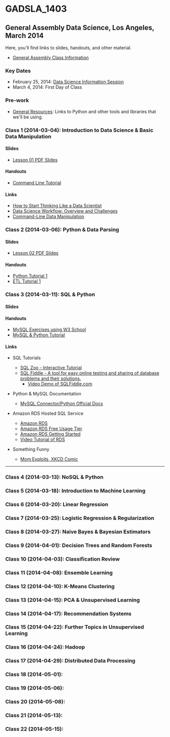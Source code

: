 GADSLA_1403
===========

General Assembly Data Science, Los Angeles, March 2014
------------------------------------------------------

Here, you'll find links to slides, handouts, and other material.
- [General Assembly Class Information](https://generalassemb.ly/education/data-science/los-angeles)

### Key Dates

- February 25, 2014: [Data Science Information Session](https://generalassemb.ly/education/data-science/los-angeles)
- March 4, 2014: First Day of Class

### Pre-work

- [General Resources](https://github.com/adparker/GADSLA_1403/wiki/General-Resources): Links to Python and other tools and libraries that we'll be using.

### Class 1 (2014-03-04): Introduction to Data Science & Basic Data Manipulation
#### Slides

- [Lesson 01 PDF Slides](https://github.com/adparker/GADSLA_1403/blob/master/slides/gadsla_1403_lesson01.pdf?raw=true)

#### Handouts

- [Command Line Tutorial](https://github.com/adparker/GADSLA_1403/wiki/Command-line-tutorial)

#### Links

- [How to Start Thinking Like a Data Scientist](http://blogs.hbr.org/2013/11/how-to-start-thinking-like-a-data-scientist/)
- [Data Science Workflow: Overview and Challenges](http://cacm.acm.org/blogs/blog-cacm/169199-data-science-workflow-overview-and-challenges/fulltext)
- [Command-Line Data Manipulation](http://planspace.org/2013/05/21/command-line-data-manipulation/)

### Class 2 (2014-03-06): Python & Data Parsing

#### Slides
- [Lesson 02 PDF Slides](https://github.com/adparker/GADSLA_1403/blob/master/slides/gadsla_1403_lesson02.pdf?raw=true)

#### Handouts

- [Python Tutorial 1](https://github.com/adparker/GADSLA_1403/wiki/Python-Tutorial-01)
- [ETL Tutorial 1](https://github.com/adparker/GADSLA_1403/wiki/ETL-Tutorial-01--Amazon-Movie-Reviews)



### Class 3 (2014-03-11): SQL & Python

#### Slides

#### Handouts

- [MySQL Exercises using W3 School](https://github.com/adparker/GADSLA_1403/wiki/MySQL-Exercises-Using-W3-School)
- [MySQL & Python Tutorial](https://github.com/adparker/GADSLA_1403/wiki/MySQL-5-Tutorial-01)

#### Links

- SQL Tutorials
  - [SQL Zoo - Interactive Tutorial](http://sqlzoo.net/wiki/Main_Page)
  - [SQL Fiddle -  A tool for easy online testing and sharing of database problems and their solutions.](http://sqlfiddle.com/)
    - [Video Demo of SQLFiddle.com](https://www.youtube.com/watch?v=DDVOMRvyAS4)

- Python & MySQL Documentation
  - [MySQL Connector/Python Official Docs](http://dev.mysql.com/doc/connector-python/en/index.html)

- Amazon RDS Hosted SQL Service
  - [Amazon RDS](http://aws.amazon.com/rds/)
  - [Amazon RDS Free Usage Tier](http://aws.amazon.com/rds/free/)
  - [Amazon RDS Getting Started](http://docs.aws.amazon.com/AmazonRDS/latest/UserGuide/CHAP_GettingStarted.html)
  - [Video Tutorial of RDS](https://www.youtube.com/watch?v=FLY87sQtEts)

- Something Funny
  - [Mom Exploits, XKCD Comic](http://xkcd.com/327/)
  
---


### Class 4 (2014-03-13): NoSQL & Python

### Class 5 (2014-03-18): Introduction to Machine Learning

### Class 6 (2014-03-20): Linear Regression

### Class 7 (2014-03-25): Logistic Regression & Regularization

### Class 8 (2014-03-27): Naive Bayes & Bayesian Estimators

### Class 9 (2014-04-01): Decision Trees and Random Forests

### Class 10 (2014-04-03): Classification Review

### Class 11 (2014-04-08): Ensemble Learning

### Class 12 (2014-04-10): K-Means Clustering

### Class 13 (2014-04-15): PCA & Unsupervised Learning

### Class 14 (2014-04-17): Recommendation Systems

### Class 15 (2014-04-22): Further Topics in Unsupervised Learning

### Class 16 (2014-04-24): Hadoop

### Class 17 (2014-04-29): Distributed Data Processing

### Class 18 (2014-05-01):

### Class 19 (2014-05-06):

### Class 20 (2014-05-08):

### Class 21 (2014-05-13):

### Class 22 (2014-05-15):
